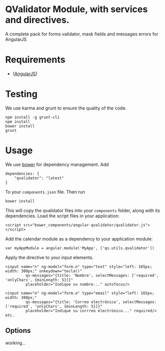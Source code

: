 # QValidator Module, with services and directives.
A complete pack for forms validator, mask fields and messages errors for AngularJS

# Requirements
- ([AngularJS](http://code.angularjs.org/1.4.x/angular.js))

# Testing
We use karma and grunt to ensure the quality of the code.

    npm install -g grunt-cli
    npm install
    bower install
    grunt

# Usage

We use [bower](http://twitter.github.com/bower/) for dependency management.  Add

    dependencies: {
        "qvalidator": "latest"
    }

To your `components.json` file. Then run 

    bower install

This will copy the qvalidator files into your `components` folder, along with its dependencies. Load the script files in your application:

    <script src="bower_components/angular-qvalidator/qvalidator.js"></script>

Add the calendar module as a dependency to your application module:

    var myAppModule = angular.module('MyApp', ['qs.utils.qvalidator'])

Apply the directive to your input elements.

    <input name="n" ng-model="form.n" type="text" style="left: 165px; width: 300px;" onkeydown="tecla()"
             qs-messages="{title: 'Nombre', selectMessages: ['required', 'onlyChars', {minLength: 5}]}" 
             placeholder="Indique su nombre..." autofocus/>
             
    <input name="e" ng-model="form.e" type="email" style="left: 165px; width: 300px;" 
             qs-messages="{title: 'Correo electrónico', selectMessages: ['required', 'onlyChars', {minLength: 5}]}" 
             placeholder="Indique su corrreo electrónico..." required/>
    etc.
    
## Options

working...

